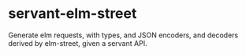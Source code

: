 # servant-elm-street
Generate elm requests, with types, and JSON encoders, and decoders derived by elm-street, given a servant API.
